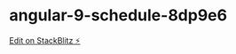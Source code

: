 # angular-9-schedule-8dp9e6

[Edit on StackBlitz ⚡️](https://stackblitz.com/edit/angular-9-schedule-8dp9e6)